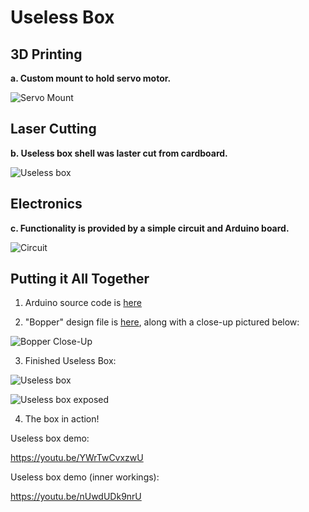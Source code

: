 # Useless Box

## 3D Printing

**a. Custom mount to hold servo motor.**

![Servo Mount](https://github.com/MattD18/IDD-Fa18-Lab5/blob/master/IMG_2429.JPG)

## Laser Cutting

**b. Useless box shell was laster cut from cardboard.**

![Useless box](https://github.com/MattD18/IDD-Fa18-Lab5/blob/master/IMG_2434.JPG)

## Electronics

**c. Functionality is provided by a simple circuit and Arduino board.**

![Circuit](https://github.com/MattD18/IDD-Fa18-Lab5/blob/master/IMG_2431.JPG)

## Putting it All Together

1. Arduino source code is [here](https://github.com/MattD18/IDD-Fa18-Lab5/blob/master/useless_box.ino)

2. "Bopper" design file is [here](https://github.com/MattD18/IDD-Fa18-Lab5/blob/master/bopper.ai), along with a close-up pictured below:

![Bopper Close-Up](https://github.com/MattD18/IDD-Fa18-Lab5/blob/master/IMG_2441.JPG)

3. Finished Useless Box:

![Useless box](https://github.com/MattD18/IDD-Fa18-Lab5/blob/master/IMG_2434.JPG)

![Useless box exposed](https://github.com/MattD18/IDD-Fa18-Lab5/blob/master/IMG_2437.JPG)

4. The box in action!

Useless box demo:

https://youtu.be/YWrTwCvxzwU

Useless box demo (inner workings):

https://youtu.be/nUwdUDk9nrU
